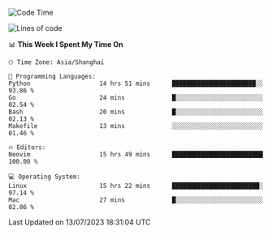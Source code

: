 <!--START_SECTION:waka-->
![Code Time](http://img.shields.io/badge/Code%20Time-1%2C436%20hrs%2037%20mins-blue)

![Lines of code](https://img.shields.io/badge/From%20Hello%20World%20I%27ve%20Written-261.4%20thousand%20lines%20of%20code-blue)

📊 **This Week I Spent My Time On** 

```text
🕑︎ Time Zone: Asia/Shanghai

💬 Programming Languages: 
Python                   14 hrs 51 mins      ███████████████████████░░   93.86 % 
Go                       24 mins             █░░░░░░░░░░░░░░░░░░░░░░░░   02.54 % 
Bash                     20 mins             █░░░░░░░░░░░░░░░░░░░░░░░░   02.13 % 
Makefile                 13 mins             ░░░░░░░░░░░░░░░░░░░░░░░░░   01.46 % 

🔥 Editors: 
Neovim                   15 hrs 49 mins      █████████████████████████   100.00 % 

💻 Operating System: 
Linux                    15 hrs 22 mins      ████████████████████████░   97.14 % 
Mac                      27 mins             █░░░░░░░░░░░░░░░░░░░░░░░░   02.86 % 
```


 Last Updated on 13/07/2023 18:31:04 UTC
<!--END_SECTION:waka-->
